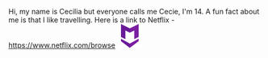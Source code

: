 Hi, my name is Cecilia but everyone calls me Cecie,
I'm 14.
A fun fact about me is that I like travelling. 
Here is a link to Netflix - https://www.netflix.com/browse 
![alt text](https://github.com/adam-p/markdown-here/raw/master/src/common/images/icon48.png)
